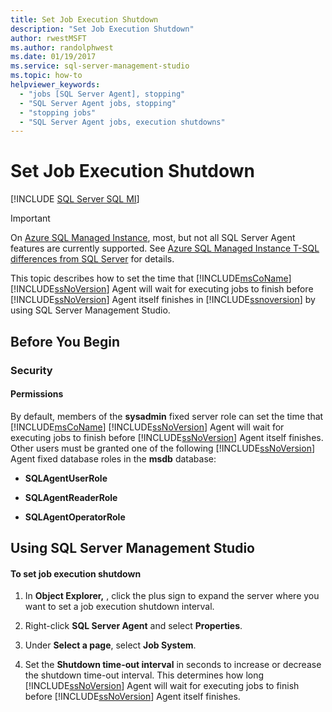 ```yaml
---
title: Set Job Execution Shutdown
description: "Set Job Execution Shutdown"
author: rwestMSFT
ms.author: randolphwest
ms.date: 01/19/2017
ms.service: sql-server-management-studio
ms.topic: how-to
helpviewer_keywords:
  - "jobs [SQL Server Agent], stopping"
  - "SQL Server Agent jobs, stopping"
  - "stopping jobs"
  - "SQL Server Agent jobs, execution shutdowns"
---
```


# Set Job Execution Shutdown

[!INCLUDE [SQL Server SQL MI](../includes/applies-to-version/sql-asdbmi.md)]

> [!IMPORTANT]  
> On [Azure SQL Managed Instance](/azure/sql-database/sql-database-managed-instance), most, but not all SQL Server Agent features are currently supported. See [Azure SQL Managed Instance T-SQL differences from SQL Server](/azure/sql-database/sql-database-managed-instance-transact-sql-information#sql-server-agent) for details.

This topic describes how to set the time that [!INCLUDE[msCoName](../includes/msconame-md.md)] [!INCLUDE[ssNoVersion](../includes/ssnoversion-md.md)] Agent will wait for executing jobs to finish before [!INCLUDE[ssNoVersion](../includes/ssnoversion-md.md)] Agent itself finishes in [!INCLUDE[ssnoversion](../includes/ssnoversion-md.md)] by using SQL Server Management Studio.  
  
## <a name="BeforeYouBegin"></a>Before You Begin  
  
### <a name="Security"></a>Security  
  
#### <a name="Permissions"></a>Permissions  
By default, members of the **sysadmin** fixed server role can set the time that [!INCLUDE[msCoName](../includes/msconame-md.md)] [!INCLUDE[ssNoVersion](../includes/ssnoversion-md.md)] Agent will wait for executing jobs to finish before [!INCLUDE[ssNoVersion](../includes/ssnoversion-md.md)] Agent itself finishes. Other users must be granted one of the following [!INCLUDE[ssNoVersion](../includes/ssnoversion-md.md)] Agent fixed database roles in the **msdb** database:  
  
-   **SQLAgentUserRole**  
  
-   **SQLAgentReaderRole**  
  
-   **SQLAgentOperatorRole**  
  
## <a name="SSMSProcedure"></a>Using SQL Server Management Studio  
  
#### To set job execution shutdown  
  
1.  In **Object Explorer,** , click the plus sign to expand the server where you want to set a job execution shutdown interval.  
  
2.  Right-click **SQL Server Agent** and select **Properties**.  
  
3.  Under **Select a page**, select **Job System**.  
  
4.  Set the **Shutdown time-out interval** in seconds to increase or decrease the shutdown time-out interval. This determines how long [!INCLUDE[ssNoVersion](../includes/ssnoversion-md.md)] Agent will wait for executing jobs to finish before [!INCLUDE[ssNoVersion](../includes/ssnoversion-md.md)] Agent itself finishes.  
